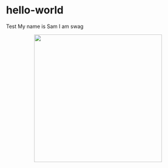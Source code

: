 # hello-world
Test 
My name is Sam 
I am swag

<p align="center">
  <img src="http://www.thepacket.ca/content/dam/tc/the-packet/images/2013/10/15/kevin-collins-2456536.jpg" width="350"/>
</p>
